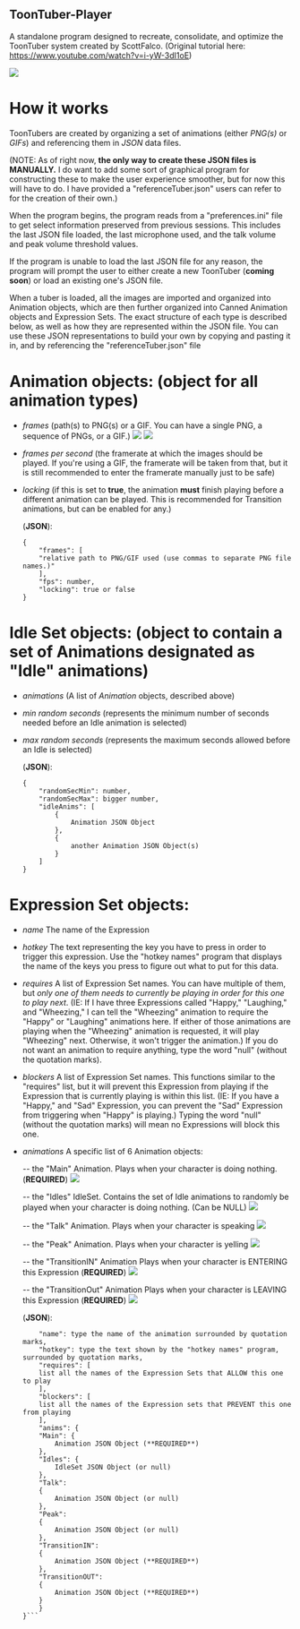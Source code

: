 ## ToonTuber-Player
A standalone program designed to recreate, consolidate, and optimize the ToonTuber system created by ScottFalco. (Original tutorial here: https://www.youtube.com/watch?v=i-yW-3dI1oE)

![](https://github.com/JNSStudios/ToonTuber-Player/blob/main/assets/PlayerScreenshot.png)


# How it works
ToonTubers are created by organizing a set of animations (either *PNG(s)* or *GIFs*) and referencing them in *JSON* data files. 

(NOTE: As of right now, **the only way to create these JSON files is MANUALLY.** I do want to add some sort of graphical program for constructing these to make the user experience smoother, but for now this will have to do. I have provided a "referenceTuber.json" users can refer to for the creation of their own.)

When the program begins, the program reads from a "preferences.ini" file to get select information preserved from previous sessions. This includes the last JSON file loaded, the last microphone used, and the talk volume and peak volume threshold values.

If the program is unable to load the last JSON file for any reason, the program will prompt the user to either create a new ToonTuber (**coming soon**) or load an existing one's JSON file.

When a tuber is loaded, all the images are imported and organized into Animation objects, which are then further organized into Canned Animation objects and Expression Sets. The exact structure of each type is described below, as well as how they are represented within the JSON file. You can use these JSON representations to build your own by copying and pasting it in, and by referencing the "referenceTuber.json" file

# Animation objects: (object for all animation types) 
- *frames*                (path(s) to PNG(s) or a GIF. You can have a single PNG, a sequence of PNGs, or a GIF.)
![](https://github.com/JNSStudios/ToonTuber-Player/blob/main/assets/pngsequenceEx.png)
![](https://github.com/JNSStudios/ToonTuber-Player/blob/main/assets/gifEx.png)

- *frames per second*     (the framerate at which the images should be played. If you're using a GIF, the framerate will be taken from that, but it is still recommended to enter the framerate manually just to be safe)

- *locking*               (if this is set to **true**, the animation **must** finish playing before a different animation can be played. This is recommended for Transition animations, but can be enabled for any.)

    (**JSON**):
    ```
    {
        "frames": [
        "relative path to PNG/GIF used (use commas to separate PNG file names.)"
        ],
        "fps": number,
        "locking": true or false
    }
    ```

# Idle Set objects: (object to contain a set of Animations designated as "Idle" animations)
- *animations*            (A list of *Animation* objects, described above)

- *min random seconds*    (represents the minimum number of seconds needed before an Idle animation is selected)

- *max random seconds*    (represents the maximum seconds allowed before an Idle is selected)

    (**JSON**):
    ```
    {
        "randomSecMin": number,
        "randomSecMax": bigger number,
        "idleAnims": [
            {
                Animation JSON Object
            },
            {
                another Animation JSON Object(s)
            }
        ]
    }
    ```

# Expression Set objects:
- *name*            The name of the Expression

- *hotkey*          The text representing the key you have to press in order to trigger this expression. Use the "hotkey names" program that displays the name of the keys you press to figure out what to put for this data.

- *requires*        A list of Expression Set names. You can have multiple of them, but *only one of them needs to currently be playing in order for this one to play next*. (IE: If I have three Expressions called "Happy," "Laughing," and "Wheezing," I can tell the "Wheezing" animation to require the "Happy" or "Laughing" animations here. If either of those animations are playing when the "Wheezing" animation is requested, it will play "Wheezing" next. Otherwise, it won't trigger the animation.) If you do not want an animation to require anything, type the word "null" (without the quotation marks).

- *blockers*        A list of Expression Set names. This functions similar to the "requires" list, but it will prevent this Expression from playing if the Expression that is currently playing is within this list. (IE: If you have a "Happy," and "Sad" Expression, you can prevent the "Sad" Expression from triggering when "Happy" is playing.) Typing the word "null" (without the quotation marks) will mean no Expressions will block this one.

- *animations*        A specific list of 6 Animation objects:
    
    -- the "Main" Animation.            Plays when your character is doing nothing. (**REQUIRED**)
    ![](https://github.com/JNSStudios/ToonTuber-Player/blob/main/assets/mainEx.png)
    
    -- the "Idles" IdleSet.             Contains the set of Idle animations to randomly be played when your character is doing nothing. (Can be NULL)
    ![](https://github.com/JNSStudios/ToonTuber-Player/blob/main/assets/idleEx.gif)
    
    -- the "Talk" Animation.            Plays when your character is speaking
    ![](https://github.com/JNSStudios/ToonTuber-Player/blob/main/assets/talkEx.gif)
    
    -- the "Peak" Animation.            Plays when your character is yelling
    ![](https://github.com/JNSStudios/ToonTuber-Player/blob/main/assets/peakEx.gif)
    
    -- the "TransitionIN" Animation     Plays when your character is ENTERING this Expression (**REQUIRED**)
    ![](https://github.com/JNSStudios/ToonTuber-Player/blob/main/assets/trInEx.gif)
    
    -- the "TransitionOut" Animation    Plays when your character is LEAVING this Expression (**REQUIRED**)
    ![](https://github.com/JNSStudios/ToonTuber-Player/blob/main/assets/trOutEx.gif)


    (**JSON**):
    ```{
        "name": type the name of the animation surrounded by quotation marks,
        "hotkey": type the text shown by the "hotkey names" program, surrounded by quotation marks,
        "requires": [
        list all the names of the Expression Sets that ALLOW this one to play
        ],
        "blockers": [
        list all the names of the Expression sets that PREVENT this one from playing
        ],
        "anims": {
        "Main": {
            Animation JSON Object (**REQUIRED**)
        },
        "Idles": {
            IdleSet JSON Object (or null)
        },
        "Talk": 
        {
            Animation JSON Object (or null)
        },
        "Peak":
        {
            Animation JSON Object (or null)
        },
        "TransitionIN":
        {
            Animation JSON Object (**REQUIRED**)
        }, 
        "TransitionOUT": 
        {
            Animation JSON Object (**REQUIRED**)
        } 
        }
    }```

